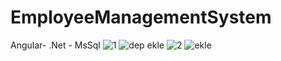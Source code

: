 # EmployeeManagementSystem
 Angular- .Net - MsSql
![1](https://user-images.githubusercontent.com/100369628/224298054-2a6e56cb-6daf-4ba5-a2aa-45e59e41320c.png)
![dep ekle](https://user-images.githubusercontent.com/100369628/224298067-183b6200-0175-45e5-976a-3893c9cef7cb.jpg)
![2](https://user-images.githubusercontent.com/100369628/224298084-8358d50c-2d79-4ae0-aad2-33e076efc77a.png)
![ekle](https://user-images.githubusercontent.com/100369628/224298093-d9c7c36a-07a6-4ee1-a477-bcbb51f951d2.png)
